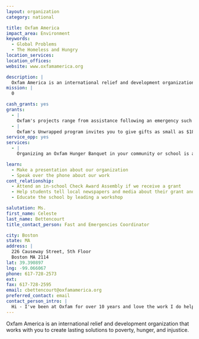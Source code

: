 ```yaml
---
layout: organization
category: national

title: Oxfam America
impact_area: Environment
keywords: 
  - Global Problems
  - The Homeless and Hungry
location_services: 
location_offices: 
website: www.oxfamamerica.org

description: |
  Oxfam America is an international relief and development organization that works with you to create lasting solutions to poverty, hunger, and injustice.
mission: |
  0

cash_grants: yes
grants: 
  - |
    Oxfam's projects range from assistance following an emergency such as an earthquake or flood to helping communities dig wells and install irrigation to increase their harvest. Grants of all sizes are welcome.
  - |
    Oxfam's Unwrapped program invites you to give gifts as small as $18.00 for a water jug to $10,000.00 to build a house on stilts.
service_opp: yes
services: 
  - |
    Organizing an Oxfam Hunger Banquet in your community or school is an excellent way to educate others about poverty and hunger. Few experinces bring to life the inequalities in our world more powerfully than an Oxfam Hunger Banquet. After the Oxfam Hunger Banquet, few participants leave with full stomachs, but all possess a greater understanding of the problems of hunger and poverty and how they can help.  you can access all the necessary planning materials at www.oxfamamerica.org

learn: 
  - Make a presentation about our organization
  - Speak over the phone about our work
cont_relationship: 
  - Attend an in-school Check Award Assembly if we receive a grant
  - Help students tell local newspapers and media about their grant and/or project with us
  - Educate the school by leading a workshop

salutation: Ms.
first_name: Celeste
last_name: Bettencourt
title_contact_person: Fast and Emergencies Coordinator

city: Boston
state: MA
address: |
  226 Causeway Street, 5th Floor  
  Boston MA 2114
lat: 39.390897
lng: -99.066067
phone: 617-728-2573
ext: 
fax: 617-728-2595
email: cbettencourt@oxfamamerica.org
preferred_contact: email
contact_person_intro: |
  Hi - I've been at Oxfam for over 10 years and love the work I do helping students and others understand poverty and hunger and then organize ways to make a difference. I look forward to working with Common Cents to help create a better world.
---
```

Oxfam America is an international relief and development organization that works with you to create lasting solutions to poverty, hunger, and injustice.